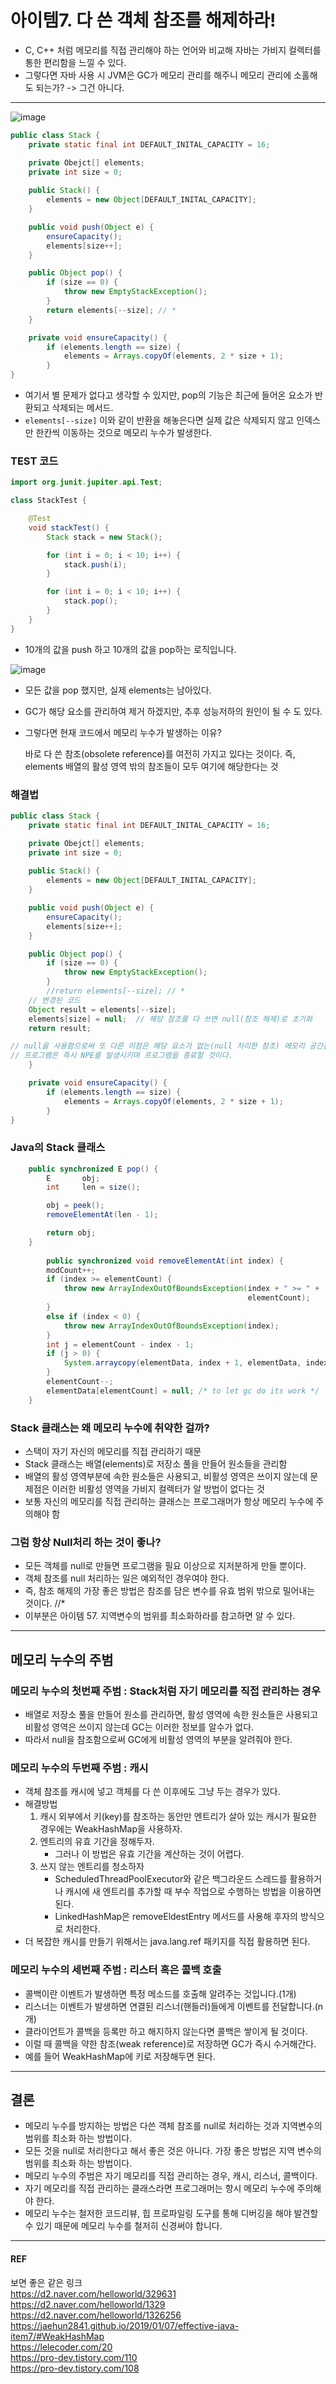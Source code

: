 # 아이템7. 다 쓴 객체 참조를 해제하라!
- C, C++ 처럼 메모리를 직접 관리해야 하는 언어와 비교해 자바는 가비지 컬렉터를 통한 편리함을 느낄 수 있다.
- 그렇다면 자바 사용 시 JVM은 GC가 메모리 관리를 해주니 메모리 관리에 소홀해도 되는가? -> 그건 아니다.

<hr>

![image](https://github.com/jaero0725/develop_study/assets/55049159/a93eccf5-c873-4986-9170-c0db4fe8b114)

``` java
public class Stack {
	private static final int DEFAULT_INITAL_CAPACITY = 16;

	private Obejct[] elements;
	private int size = 0;
	
	public Stack() {
		elements = new Object[DEFAULT_INITAL_CAPACITY];
	}

	public void push(Object e) {
		ensureCapacity();
		elements[size++];
	}

	public Object pop() {
		if (size == 0) {
			throw new EmptyStackException();
		}
		return elements[--size]; // *
	}

	private void ensureCapacity() {
		if (elements.length == size) {
			elements = Arrays.copyOf(elements, 2 * size + 1);
		}
}
```
- 여기서 별 문제가 없다고 생각할 수 있지만, pop의 기능은 최근에 들어온 요소가 반환되고 삭제되는 메서드.
- `elements[--size]` 이와 같이 반환을 해놓은다면 실제 값은 삭제되지 않고 인덱스만 한칸씩 이동하는 것으로 메모리 누수가 발생한다.

### TEST 코드

``` java
import org.junit.jupiter.api.Test;

class StackTest {

    @Test
    void stackTest() {
        Stack stack = new Stack();

        for (int i = 0; i < 10; i++) {
            stack.push(i);
        }

        for (int i = 0; i < 10; i++) {
            stack.pop();
        }
    }
}
```
- 10개의 값을 push 하고 10개의 값을 pop하는 로직입니다.

![image](https://github.com/jaero0725/develop_study/assets/55049159/4da48987-e6c6-4a77-9a3f-aee67db37ffc)
- 모든 값을 pop 했지만, 실제 elements는 남아있다.
- GC가 해당 요소를 관리하여 제거 하겠지만, 추후 성능저하의 원인이 될 수 도 있다.
- 그렇다면 현재 코드에서 메모리 누수가 발생하는 이유?
  
  바로 다 쓴 참조(obsolete reference)를 여전히 가지고 있다는 것이다.
  즉, elements 배열의 활성 영역 밖의 참조들이 모두 여기에 해당한다는 것

### 해결법
``` java
public class Stack {
	private static final int DEFAULT_INITAL_CAPACITY = 16;

	private Obejct[] elements;
	private int size = 0;
	
	public Stack() {
		elements = new Object[DEFAULT_INITAL_CAPACITY];
	}

	public void push(Object e) {
		ensureCapacity();
		elements[size++];
	}

	public Object pop() {
		if (size == 0) {
			throw new EmptyStackException();
		}
		//return elements[--size]; // *
    // 변경된 코드 
  	Object result = elements[--size];
  	elements[size] = null;  // 해당 참조를 다 쓰면 null(참조 해제)로 초기화 
  	return result;

// null을 사용함으로써 또 다른 이점은 해당 요소가 없는(null 처리한 참조) 메모리 공간을 사용하려고 하면
// 프로그램은 즉시 NPE를 발생시키며 프로그램을 종료할 것이다.
	}

	private void ensureCapacity() {
		if (elements.length == size) {
			elements = Arrays.copyOf(elements, 2 * size + 1);
		}
}
```

### Java의 Stack 클래스
``` java
    public synchronized E pop() {
        E       obj;
        int     len = size();

        obj = peek();
        removeElementAt(len - 1);

        return obj;
    }
    
        public synchronized void removeElementAt(int index) {
        modCount++;
        if (index >= elementCount) {
            throw new ArrayIndexOutOfBoundsException(index + " >= " +
                                                     elementCount);
        }
        else if (index < 0) {
            throw new ArrayIndexOutOfBoundsException(index);
        }
        int j = elementCount - index - 1;
        if (j > 0) {
            System.arraycopy(elementData, index + 1, elementData, index, j);
        }
        elementCount--;
        elementData[elementCount] = null; /* to let gc do its work */
    }
```

### Stack 클래스는 왜 메모리 누수에 취약한 걸까?
- 스택이 자기 자신의 메모리를 직접 관리하기 때문
- Stack 클래스는 배열(elements)로 저장소 풀을 만들어 원소들을 관리함
- 배열의 활성 영역부분에 속한 원소들은 사용되고, 비활성 영역은 쓰이지 않는데 문제점은 이러한 비활성 영역을 가비지 컬렉터가 알 방법이 없다는 것
- 보통 자신의 메모리를 직접 관리하는 클래스는 프로그래머가 항상 메모리 누수에 주의해야 함

### 그럼 항상 Null처리 하는 것이 좋나? 

- 모든 객체를 null로 만들면 프로그램을 필요 이상으로 지저분하게 만들 뿐이다.
- 객체 참조를 null 처리하는 일은 예외적인 경우여야 한다.
- 즉, 참조 해제의 가장 좋은 방법은 참조를 담은 변수를 유효 범위 밖으로 밀어내는 것이다. //*
- 이부분은 아이템 57. 지역변수의 범위를 최소화하라를 참고하면 알 수 있다.

<hr>

## 메모리 누수의 주범

### 메모리 누수의 첫번째 주범 : Stack처럼 자기 메모리를 직접 관리하는 경우
- 배열로 저장소 풀을 만들어 원소를 관리하면, 활성 영역에 속한 원소들은 사용되고 비활성 영역은 쓰이지 않는데 GC는 이러한 정보를 알수가 없다.
- 따라서 null을 참조함으로써 GC에게 비활성 영역의 부분을 알려줘야 한다.

###  메모리 누수의 두번째 주범 : 캐시

- 객체 참조를 캐시에 넣고 객체를 다 쓴 이후에도 그냥 두는 경우가 있다.
- 해결방법
  1) 캐시 외부에서 키(key)를 참조하는 동안만 엔트리가 살아 있는 캐시가 필요한 경우에는 WeakHashMap을 사용하자.
  2) 엔트리의 유효 기간을 정해두자.
     - 그러나 이 방법은 유효 기간을 계산하는 것이 어렵다.
  3) 쓰지 않는 엔트리를 청소하자
     - ScheduledThreadPoolExecutor와 같은 백그라운드 스레드를 활용하거나 캐시에 새 엔트리를 추가할 때 부수 작업으로 수행하는 방법을 이용하면 된다.
     - LinkedHashMap은 removeEldestEntry 메서드를 사용해 후자의 방식으로 처리한다.
- 더 복잡한 캐시를 만들기 위해서는 java.lang.ref 패키지를 직접 활용하면 된다.

###  메모리 누수의 세번째 주범 : 리스터 혹은 콜백 호출
- 콜백이란 이벤트가 발생하면 특정 메소드를 호출해 알려주는 것입니다.(1개)
- 리스너는 이벤트가 발생하면 연결된 리스너(핸들러)들에게 이벤트를 전달합니다.(n개)
- 클라이언트가 콜백을 등록만 하고 해지하지 않는다면 콜백은 쌓이게 될 것이다.
- 이럴 때 콜백을 약한 참조(weak reference)로 저장하면 GC가 즉시 수거해간다.
- 예를 들어 WeakHashMap에 키로 저장해두면 된다.

<hr>

## 결론
- 메모리 누수를 방지하는 방법은 다쓴 객체 참조를 null로 처리하는 것과 지역변수의 범위를 최소화 하는 방법이다.
- 모든 것을 null로 처리한다고 해서 좋은 것은 아니다. 가장 좋은 방법은 지역 변수의 범위를 최소화 하는 방법이다.
- 메모리 누수의 주범은 자기 메모리를 직접 관리하는 경우, 캐시, 리스너, 콜백이다.
- 자기 메모리를 직접 관리하는 클래스라면 프로그래머는 항시 메모리 누수에 주의해야 한다.
- 메모리 누수는 철저한 코드리뷰, 힙 프로파일링 도구를 통해 디버깅을 해야 발견할 수 있기 때문에 메모리 누수를 철저히 신경써야 합니다.

<hr> 

#### REF
보면 좋은 같은 링크 <br>
https://d2.naver.com/helloworld/329631  <br>
https://d2.naver.com/helloworld/1329  <br>
https://d2.naver.com/helloworld/1326256  <br>
https://jaehun2841.github.io/2019/01/07/effective-java-item7/#WeakHashMap <br>
https://lelecoder.com/20  <br>
https://pro-dev.tistory.com/110  <br>
https://pro-dev.tistory.com/108
